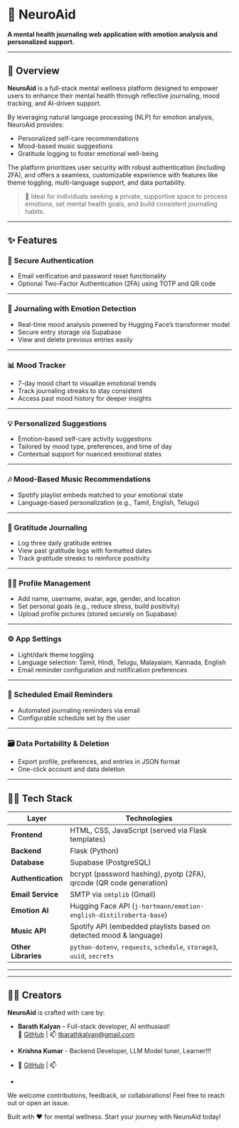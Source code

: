 # 🧠 **NeuroAid**

**A mental health journaling web application with emotion analysis and personalized support.**

---

## 🪷 **Overview**

**NeuroAid** is a full-stack mental wellness platform designed to empower users to enhance their mental health through reflective journaling, mood tracking, and AI-driven support.

By leveraging natural language processing (NLP) for emotion analysis, NeuroAid provides:
- Personalized self-care recommendations  
- Mood-based music suggestions  
- Gratitude logging to foster emotional well-being  

The platform prioritizes user security with robust authentication (including 2FA), and offers a seamless, customizable experience with features like theme toggling, multi-language support, and data portability.

> 🧘 Ideal for individuals seeking a private, supportive space to process emotions, set mental health goals, and build consistent journaling habits.

---

## ✨ **Features**

### 🔐 Secure Authentication
- Email verification and password reset functionality  
- Optional Two-Factor Authentication (2FA) using TOTP and QR code

---

### 📔 Journaling with Emotion Detection
- Real-time mood analysis powered by Hugging Face’s transformer model  
- Secure entry storage via Supabase  
- View and delete previous entries easily

---

### 📊 Mood Tracker
- 7-day mood chart to visualize emotional trends  
- Track journaling streaks to stay consistent  
- Access past mood history for deeper insights

---

### 💡 Personalized Suggestions
- Emotion-based self-care activity suggestions  
- Tailored by mood type, preferences, and time of day  
- Contextual support for nuanced emotional states

---

### 🎶 Mood-Based Music Recommendations
- Spotify playlist embeds matched to your emotional state  
- Language-based personalization (e.g., Tamil, English, Telugu)

---

### 🙏 Gratitude Journaling
- Log three daily gratitude entries  
- View past gratitude logs with formatted dates  
- Track gratitude streaks to reinforce positivity

---

### 🧑‍💻 Profile Management
- Add name, username, avatar, age, gender, and location  
- Set personal goals (e.g., reduce stress, build positivity)  
- Upload profile pictures (stored securely on Supabase)

---

### ⚙️ App Settings
- Light/dark theme toggling  
- Language selection: Tamil, Hindi, Telugu, Malayalam, Kannada, English  
- Email reminder configuration and notification preferences

---

### 📨 Scheduled Email Reminders
- Automated journaling reminders via email  
- Configurable schedule set by the user

---

### 🗃️ Data Portability & Deletion
- Export profile, preferences, and entries in JSON format  
- One-click account and data deletion

---

## 🧑‍💻 **Tech Stack**

| Layer             | Technologies                                                                 |
|------------------|-------------------------------------------------------------------------------|
| **Frontend**      | HTML, CSS, JavaScript (served via Flask templates)                           |
| **Backend**       | Flask (Python)                                                               |
| **Database**      | Supabase (PostgreSQL)                                                        |
| **Authentication**| bcrypt (password hashing), pyotp (2FA), qrcode (QR code generation)          |
| **Email Service** | SMTP via `smtplib` (Gmail)                                                   |
| **Emotion AI**    | Hugging Face API (`j-hartmann/emotion-english-distilroberta-base`)           |
| **Music API**     | Spotify API (embedded playlists based on detected mood & language)           |
| **Other Libraries**| `python-dotenv`, `requests`, `schedule`, `storage3`, `uuid`, `secrets`     |

---

---

## 👨‍💻 Creators

**NeuroAid** is crafted with care by:

- **Barath Kalyan** – Full-stack developer, AI enthusiast!  
  🔗 [GitHub](https://github.com/Barathkalyan) | 📫 tbarathkalyan@gmail.com

- **Krishna Kumar** - Backend Developer, LLM Model tuner, Learner!!!
-  🔗 [GitHub](https://github.com/Barathkalyan) | 📫 
- 

We welcome contributions, feedback, or collaborations! Feel free to reach out or open an issue.





Built with ❤️ for mental wellness. Start your journey with NeuroAid today!
